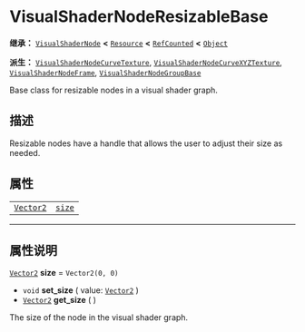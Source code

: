 <!-- ⚠ 请勿编辑本文件 ⚠ -->
<!-- 本文档使用脚本从 WeDot 引擎源码仓库生成。 -->
<!-- 生成脚本：https://github.com/WeDot-Engine/WeDot/tree/4.3/doc/tools/make_md.py； -->
<!-- 原文件：https://github.com/WeDot-Engine/WeDot/tree/4.3/doc/classes/VisualShaderNodeResizableBase.xml。 -->

<div id="_class_visualshadernoderesizablebase"></div>

# VisualShaderNodeResizableBase

**继承：** [`VisualShaderNode`](class_visualshadernode.md) **<** [`Resource`](class_resource.md) **<** [`RefCounted`](class_refcounted.md) **<** [`Object`](class_object.md)

**派生：** [`VisualShaderNodeCurveTexture`](class_visualshadernodecurvetexture.md), [`VisualShaderNodeCurveXYZTexture`](class_visualshadernodecurvexyztexture.md), [`VisualShaderNodeFrame`](class_visualshadernodeframe.md), [`VisualShaderNodeGroupBase`](class_visualshadernodegroupbase.md)

Base class for resizable nodes in a visual shader graph.

## 描述

Resizable nodes have a handle that allows the user to adjust their size as needed.

## 属性

|||
|:-:|:--|
| [`Vector2`](class_vector2.md) | [`size`](#class_visualshadernoderesizablebase_property_size) | ``Vector2(0, 0)`` |

<!-- rst-class:: classref-section-separator -->

---

## 属性说明

<div id="_class_visualshadernoderesizablebase_property_size"></div>

[`Vector2`](class_vector2.md) **size** = ``Vector2(0, 0)`` <div id="class_visualshadernoderesizablebase_property_size"></div>

- `void` **set_size** ( value: [`Vector2`](class_vector2.md) )
- [`Vector2`](class_vector2.md) **get_size** ( )

The size of the node in the visual shader graph.

[^virtual]: 本方法通常需要用户覆盖才能生效。
[^const]: 本方法无副作用，不会修改该实例的任何成员变量。
[^vararg]: 本方法除了能接受在此处描述的参数外，还能够继续接受任意数量的参数。
[^constructor]: 本方法用于构造某个类型。
[^static]: 调用本方法无需实例，可直接使用类名进行调用。
[^operator]: 本方法描述的是使用本类型作为左操作数的有效运算符。
[^bitfield]: 这个值是由下列位标志构成位掩码的整数。
[^void]: 无返回值。
